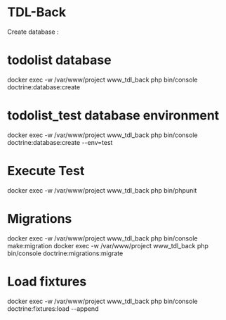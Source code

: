 # TDL-Back

Create database : 

# todolist database
docker exec -w /var/www/project  www_tdl_back php bin/console doctrine:database:create

# todolist_test database environment
docker exec -w /var/www/project  www_tdl_back php bin/console doctrine:database:create --env=test

# Execute Test 
docker exec -w /var/www/project www_tdl_back php bin/phpunit

# Migrations
docker exec -w /var/www/project www_tdl_back php bin/console  make:migration
docker exec -w /var/www/project www_tdl_back php bin/console  doctrine:migrations:migrate

# Load fixtures
docker exec -w /var/www/project www_tdl_back php bin/console  doctrine:fixtures:load --append